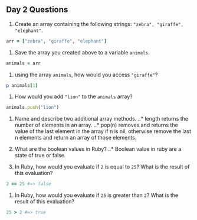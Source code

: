 ## Day 2 Questions

1. Create an array containing the following strings: `"zebra", "giraffe", "elephant"`.
```ruby
arr = ["zebra", "giraffe", "elephant"]
```

1. Save the array you created above to a variable `animals`.
```ruby
animals = arr
```

1. using the array `animals`, how would you access `"giraffe"`?
```ruby
p animals[1]
```

1. How would you add `"lion"` to the `animals` array?
```ruby
animals.push("lion")
```

1. Name and describe two additional array methods.
..* length returns the number of elements in an array.
..* pop(n) removes and returns the value of the last element in the array if n is nil, otherwise remove the last n elements and return an array of those elements. 

1. What are the boolean values in Ruby?
..* Boolean value in ruby are a state of true or false.

1. In Ruby, how would you evaluate if `2` is equal to `25`? What is the result of this evaluation?
```ruby
2 == 25 #=> false
```

1. In Ruby, how would you evaluate if `25` is greater than `2`? What is the result of this evaluation?
```ruby
25 > 2 #=> true
```
